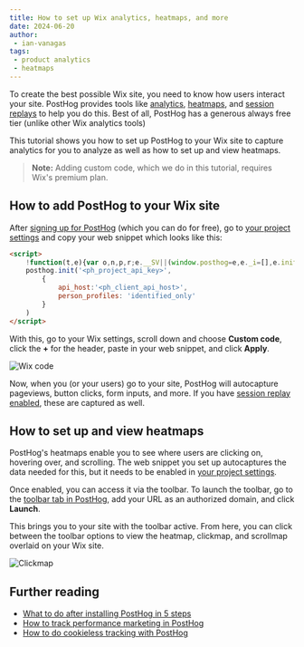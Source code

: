 ```yaml
---
title: How to set up Wix analytics, heatmaps, and more
date: 2024-06-20
author:
 - ian-vanagas
tags:
 - product analytics
 - heatmaps
---
```


To create the best possible Wix site, you need to know how users interact your site. PostHog provides tools like [analytics](/web-analytics), [heatmaps](/docs/toolbar/heatmaps), and [session replays](/session-replay) to help you do this. Best of all, PostHog has a generous always free tier (unlike other Wix analytics tools)

This tutorial shows you how to set up PostHog to your Wix site to capture analytics for you to analyze as well as how to set up and view heatmaps.

> **Note:** Adding custom code, which we do in this tutorial, requires Wix's premium plan.

## How to add PostHog to your Wix site

After [signing up for PostHog](https://us.posthog.com/signup) (which you can do for free), go to [your project settings](https://us.posthog.com/settings/project#snippet) and copy your web snippet which looks like this:

```html
<script>
    !function(t,e){var o,n,p,r;e.__SV||(window.posthog=e,e._i=[],e.init=function(i,s,a){function g(t,e){var o=e.split(".");2==o.length&&(t=t[o[0]],e=o[1]),t[e]=function(){t.push([e].concat(Array.prototype.slice.call(arguments,0)))}}(p=t.createElement("script")).type="text/javascript",p.crossOrigin="anonymous",p.async=!0,p.src=s.api_host.replace(".i.posthog.com","-assets.i.posthog.com")+"/static/array.js",(r=t.getElementsByTagName("script")[0]).parentNode.insertBefore(p,r);var u=e;for(void 0!==a?u=e[a]=[]:a="posthog",u.people=u.people||[],u.toString=function(t){var e="posthog";return"posthog"!==a&&(e+="."+a),t||(e+=" (stub)"),e},u.people.toString=function(){return u.toString(1)+".people (stub)"},o="capture identify alias people.set people.set_once set_config register register_once unregister opt_out_capturing has_opted_out_capturing opt_in_capturing reset isFeatureEnabled onFeatureFlags getFeatureFlag getFeatureFlagPayload reloadFeatureFlags group updateEarlyAccessFeatureEnrollment getEarlyAccessFeatures getActiveMatchingSurveys getSurveys onSessionId".split(" "),n=0;n<o.length;n++)g(u,o[n]);e._i.push([i,s,a])},e.__SV=1)}(document,window.posthog||[]);
    posthog.init('<ph_project_api_key>',
        {
            api_host:'<ph_client_api_host>', 
            person_profiles: 'identified_only'
        }
    )
</script>
```

With this, go to your Wix settings, scroll down and choose **Custom code**, click the **+** for the header, paste in your web snippet, and click **Apply**. 

![Wix code](https://res.cloudinary.com/dmukukwp6/image/upload/wix_code_2683d43eca.png)

Now, when you (or your users) go to your site, PostHog will autocapture pageviews, button clicks, form inputs, and more. If you have [session replay enabled](https://us.posthog.com/settings/project-replay), these are captured as well.

<ProductScreenshot
  imageLight="https://res.cloudinary.com/dmukukwp6/image/upload/events_light_9e508d52dc.png" 
  imageDark="https://res.cloudinary.com/dmukukwp6/image/upload/events_dark_b5c5f10c03.png" 
  alt="Analytics" 
  classes="rounded"
/>

## How to set up and view heatmaps

PostHog's heatmaps enable you to see where users are clicking on, hovering over, and scrolling. The web snippet you set up autocaptures the data needed for this, but it needs to be enabled in [your project settings](https://us.posthog.com/settings/project-autocapture#heatmaps).

Once enabled, you can access it via the toolbar. To launch the toolbar, go to the [toolbar tab in PostHog](https://us.posthog.com/toolbar), add your URL as an authorized domain, and click **Launch**.

<ProductScreenshot
  imageLight="https://res.cloudinary.com/dmukukwp6/image/upload/toolbar_light_409ad2b09f.png" 
  imageDark="https://res.cloudinary.com/dmukukwp6/image/upload/toolbar_dark_5edad5ff33.png" 
  alt="Toolbar" 
  classes="rounded"
/>

This brings you to your site with the toolbar active. From here, you can click between the toolbar options to view the heatmap, clickmap, and scrollmap overlaid on your Wix site.

![Clickmap](https://res.cloudinary.com/dmukukwp6/image/upload/wix_ad6d43dbc1.png)

## Further reading

- [What to do after installing PostHog in 5 steps](/tutorials/next-steps-after-installing)
- [How to track performance marketing in PostHog](/tutorials/performance-marketing)
- [How to do cookieless tracking with PostHog](/tutorials/cookieless-tracking)